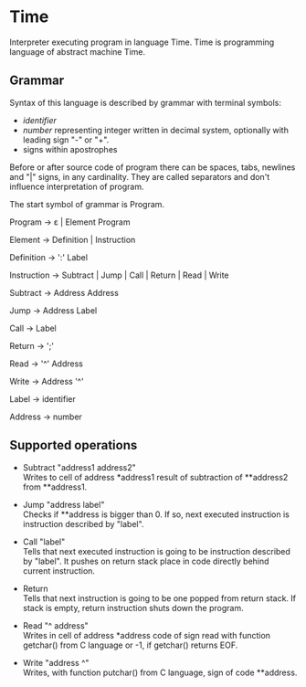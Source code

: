 # Time

Interpreter executing program in language Time. 
Time is programming language of abstract machine Time.

## Grammar
Syntax of this language is described by grammar with terminal symbols:
* *identifier*
* *number* representing integer written in decimal system, optionally with leading sign "-" or "+".
* signs within apostrophes

Before or after source code of program there can be spaces, tabs, newlines and "|" signs, in any cardinality. They are called separators and don't influence interpretation of program.

The start symbol of grammar is Program.

Program → ε | Element Program

Element → Definition | Instruction

Definition → ':' Label

Instruction → Subtract | Jump | Call | Return | Read | Write

Subtract → Address Address

Jump → Address Label

Call → Label

Return → ';'

Read → '^' Address

Write → Address '^'

Label → identifier

Address → number

## Supported operations
* Subtract "address1 address2"  
Writes to cell of address *address1 result of subtraction of **address2 from **address1.

* Jump "address label"  
Checks if **address is bigger than 0. If so, next executed instruction is instruction described by "label".

* Call "label"   
Tells that next executed instruction is going to be instruction described by "label". It pushes on return stack place in code directly behind current instruction.

* Return   
Tells that next instruction is going to be one popped from return stack. If stack is empty, return instruction shuts down the program.

* Read "^ address"  
Writes in cell of address *address code of sign read with function getchar() from C language or -1, if getchar() returns EOF.

*  Write "address ^"  
Writes, with function putchar() from C language, sign of code **address.
